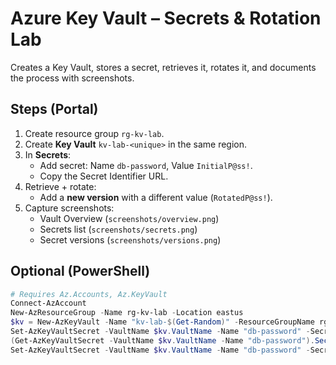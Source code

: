 # Azure Key Vault – Secrets & Rotation Lab

Creates a Key Vault, stores a secret, retrieves it, rotates it, and documents the process with screenshots.

## Steps (Portal)
1. Create resource group `rg-kv-lab`.
2. Create **Key Vault** `kv-lab-<unique>` in the same region.
3. In **Secrets**:
   - Add secret: Name `db-password`, Value `InitialP@ss!`.
   - Copy the Secret Identifier URL.
4. Retrieve + rotate:
   - Add a **new version** with a different value (`RotatedP@ss!`).
5. Capture screenshots:
   - Vault Overview (`screenshots/overview.png`)
   - Secrets list (`screenshots/secrets.png`)
   - Secret versions (`screenshots/versions.png`)

## Optional (PowerShell)
```powershell
# Requires Az.Accounts, Az.KeyVault
Connect-AzAccount
New-AzResourceGroup -Name rg-kv-lab -Location eastus
$kv = New-AzKeyVault -Name "kv-lab-$(Get-Random)" -ResourceGroupName rg-kv-lab -Location eastus
Set-AzKeyVaultSecret -VaultName $kv.VaultName -Name "db-password" -SecretValue (ConvertTo-SecureString "InitialP@ss!" -AsPlainText -Force)
(Get-AzKeyVaultSecret -VaultName $kv.VaultName -Name "db-password").SecretValueText
Set-AzKeyVaultSecret -VaultName $kv.VaultName -Name "db-password" -SecretValue (ConvertTo-SecureString "RotatedP@ss!" -AsPlainText -Force)

